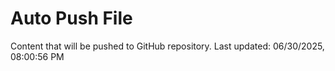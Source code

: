 # Auto Push File

Content that will be pushed to GitHub repository.
Last updated: 06/30/2025, 08:00:56 PM